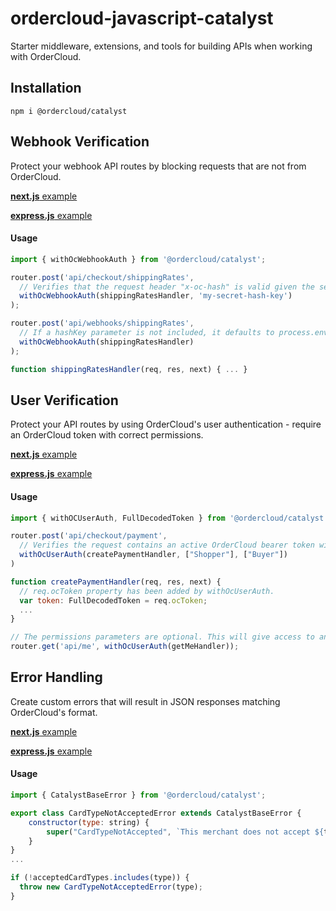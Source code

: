 # ordercloud-javascript-catalyst
Starter middleware, extensions, and tools for building APIs when working with OrderCloud.

## Installation
```
npm i @ordercloud/catalyst
```

## Webhook Verification
Protect your webhook API routes by blocking requests that are not from OrderCloud. 

[**next.js** example](./examples/next-js/pages/api/checkout/ordercalculate.ts#L8)  

[**express.js** example](./examples/express-js/src/checkoutIntegrationRoutes.ts#L14)

#### Usage

```js
import { withOcWebhookAuth } from '@ordercloud/catalyst';

router.post('api/checkout/shippingRates', 
  // Verifies that the request header "x-oc-hash" is valid given the secret key.
  withOcWebhookAuth(shippingRatesHandler, 'my-secret-hash-key')
);

router.post('api/webhooks/shippingRates', 
  // If a hashKey parameter is not included, it defaults to process.env.OC_WEBHOOK_HASH_KEY. 
  withOcWebhookAuth(shippingRatesHandler)
);

function shippingRatesHandler(req, res, next) { ... }
```

## User Verification

Protect your API routes by using OrderCloud's user authentication - require an OrderCloud token with correct permissions. 

[**next.js** example](./examples/next-js/pages/api/user.ts#L14)  

[**express.js** example](./examples/express-js/src/GetUser.ts#L10)

#### Usage 

```js
import { withOCUserAuth, FullDecodedToken } from '@ordercloud/catalyst';

router.post('api/checkout/payment',
  // Verifies the request contains an active OrderCloud bearer token with the "Shopper" role and user type "Buyer".
  withOcUserAuth(createPaymentHandler, ["Shopper"], ["Buyer"])
)

function createPaymentHandler(req, res, next) { 
  // req.ocToken property has been added by withOcUserAuth.
  var token: FullDecodedToken = req.ocToken;
  ...
}

// The permissions parameters are optional. This will give access to any active OC token. Not recommended for most routes.
router.get('api/me', withOcUserAuth(getMeHandler));
```

## Error Handling
Create custom errors that will result in JSON responses matching OrderCloud's format. 

[**next.js** example](./examples/next-js/pages/api/checkout/ordercalculate.ts#L8)  

[**express.js** example](./examples/express-js/src/app.ts#L40)

#### Usage

```js
import { CatalystBaseError } from '@ordercloud/catalyst';

export class CardTypeNotAcceptedError extends CatalystBaseError {
    constructor(type: string) {
        super("CardTypeNotAccepted", `This merchant does not accept ${type} type credit cards`, 400)
    }
}
...

if (!acceptedCardTypes.includes(type)) {
  throw new CardTypeNotAcceptedError(type);
}
```



